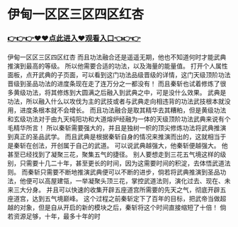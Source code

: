 # 伊甸一区区三区四区红杏

### <a href="https://github.com/xinfue/dunp/issues/2">👉👉👉♥♥点此进入♥观看入口👈👉👉</a>

伊甸一区区三区四区红杏
而且功法融合还是遥遥无期，他也不知道何时才能武典推演到最高的等级。
    所以他需要合适的功法，以及海量的能量值。
    打开个人属性面板，点开武典的子页面，可以看到这门功法品级晋级的详情，这门天级顶阶功法晋级到圣品功法的进度条现在走了连万分之一都没有！
    而且秦斩也试着修炼了很多黄级功法，将其修炼到大圆满之后融入到武典之中，可是没什么效果。
    武典是功法，所以融入什么以攻伐为主的武技或者与武典走向相违背的功法武技根本就没用，进度条根本就不会增长。
    而且功法融合是取其精华去其糟粕，但是黄级功法和玄级功法对于由九天纯阳功和大道熔炉经融为一体的天级顶阶功法武典来说有个毛精华所言！
    所以秦斩需要强大的，并且是独树一帜的顶尖修炼功法将武典推演到真正的圣品武学。
    而且武典是根据秦斩自身的情况来推演而出的，这就相当于是秦斩在创法，开创属于自己的武道。
    可以说武典越强大，他秦斩便越强大。
    他甚至已经找到了凝聚三花，聚集五气的捷径。
    别人要想走到三花五气境这样的级别，只需要十几二十年，甚至更长的时间，因为这需要时间的积淀，去体悟武道法则。
    而秦斩只需要不断地推演武典便可以不断的进步，倘若将武典推演到圣品功法，他便可以高屋建瓴，一举凝聚头顶三花，掌控武道法则，演化过去、现在、未来三大分身。
    并且可以快速的收集开辟五座道宫所需要的先天之气，彻底开辟五座道宫，达到五气境巅峰。
    这个过程之前秦斩定下了百年的目标，把武帝当做超越的对象，但是自从开启的新的模块之后，秦斩将这个时间直接缩短了十倍！
    倘若资源足够，十年，最多十年的时
